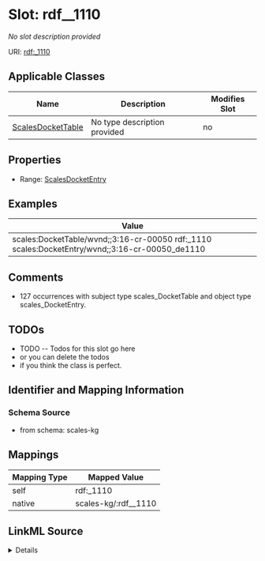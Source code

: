 

# Slot: rdf__1110


_No slot description provided_





URI: [rdf:_1110](http://www.w3.org/1999/02/22-rdf-syntax-ns#_1110)



<!-- no inheritance hierarchy -->





## Applicable Classes

| Name | Description | Modifies Slot |
| --- | --- | --- |
| [ScalesDocketTable](../classes/ScalesDocketTable.md) | No type description provided |  no  |







## Properties

* Range: [ScalesDocketEntry](../classes/ScalesDocketEntry.md)






## Examples

| Value |
| --- |
| scales:DocketTable/wvnd;;3:16-cr-00050 rdf:_1110 scales:DocketEntry/wvnd;;3:16-cr-00050_de1110 |

## Comments

* 127 occurrences with subject type scales_DocketTable and object type scales_DocketEntry.

## TODOs

* TODO -- Todos for this slot go here
* or you can delete the todos
* if you think the class is perfect.

## Identifier and Mapping Information







### Schema Source


* from schema: scales-kg




## Mappings

| Mapping Type | Mapped Value |
| ---  | ---  |
| self | rdf:_1110 |
| native | scales-kg/:rdf__1110 |




## LinkML Source

<details>
```yaml
name: rdf__1110
description: No slot description provided
todos:
- TODO -- Todos for this slot go here
- or you can delete the todos
- if you think the class is perfect.
comments:
- 127 occurrences with subject type scales_DocketTable and object type scales_DocketEntry.
examples:
- value: scales:DocketTable/wvnd;;3:16-cr-00050 rdf:_1110 scales:DocketEntry/wvnd;;3:16-cr-00050_de1110
from_schema: scales-kg
rank: 1000
slot_uri: rdf:_1110
alias: rdf__1110
domain_of:
- scales_DocketTable
range: scales_DocketEntry

```
</details>